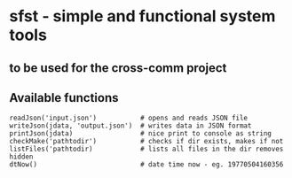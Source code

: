 # sfst - simple and functional system tools

## to be used for the cross-comm project

## Available functions

    readJson('input.json')           # opens and reads JSON file
    writeJson(jdata, 'output.json')  # writes data in JSON format
    printJson(jdata)                 # nice print to console as string
    checkMake('pathtodir')           # checks if dir exists, makes if not
    listFiles('pathtodir)            # lists all files in the dir removes hidden
    dtNow()                          # date time now - eg. 19770504160356
